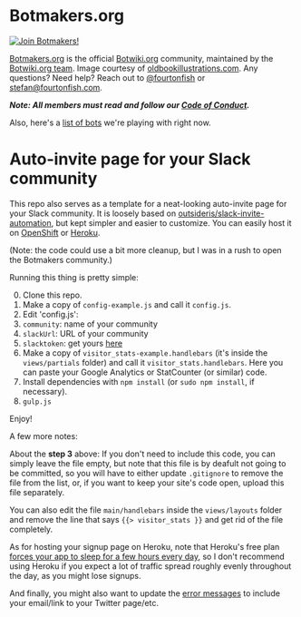 # Botmakers.org

[![Join Botmakers!](https://botmakers.org/images/botmakers-thumbnail-image.png)](http://botmakers.org)

[Botmakers.org](http://botmakers.org) is the official [Botwiki.org](https://botwiki.org/) community, maintained by the [Botwiki.org team](https://github.com/botwiki). Image courtesy of [oldbookillustrations.com](http://www.oldbookillustrations.com/). Any questions? Need help? Reach out to [@fourtonfish](https://twitter.com/fourtonfish) or [stefan@fourtonfish.com](mailto:stefan@fourtonfish.com).

***Note: All members must read and follow our [Code of Conduct](https://github.com/botwiki/botmakers.org/blob/master/Code%20of%20Conduct.md).***

Also, here's a [list of bots](https://github.com/botwiki/botmakers.org/blob/master/BOTS.md) we're playing with right now.

# Auto-invite page for your Slack community

This repo also serves as a template for a neat-looking auto-invite page for your Slack community. It is loosely based on [outsideris/slack-invite-automation](https://github.com/outsideris/slack-invite-automation), but kept simpler and easier to customize. You can easily host it on [OpenShift](https://www.openshift.com/) or [Heroku](https://www.heroku.com/).

(Note: the code could use a bit more cleanup, but I was in a rush to open the Botmakers community.)

Running this thing is pretty simple:

0. Clone this repo.
1. Make a copy of `config-example.js` and call it `config.js`.
2. Edit 'config.js':
 1. `community`: name of your community
 2. `slackUrl`: URL of your community
 3. `slacktoken`: get yours [here](https://api.slack.com/web#auth)
3. Make a copy of `visitor_stats-example.handlebars` (it's inside the `views/partials` folder) and call it `visitor_stats.handlebars`. Here you can paste your Google Analytics or StatCounter (or similar) code.
4. Install dependencies with `npm install` (or `sudo npm install`, if necessary).
5. `gulp.js`

Enjoy!


A few more notes:

About the **step 3** above: If you don't need to include this code, you can simply leave the file empty, but note that this file is by deafult not going to be committed, so you will have to either update `.gitignore` to remove the file from the list, or, if you want to keep your site's code open, upload this file separately.

You can also edit the file `main/handlebars` inside the `views/layouts` folder and remove the line that says `{{> visitor_stats }}` and get rid of the file completely.

As for hosting your signup page on Heroku, note that Heroku's free plan [forces your app to sleep for a few hours every day](https://www.heroku.com/pricing), so I don't recommend using Heroku if you expect a lot of traffic spread roughly evenly throughout the day, as you might lose signups.

And finally, you might also want to update the [error messages](https://github.com/botwiki/botmakers.org/blob/master/botmakers.js#L49) to include your email/link to your Twitter page/etc.
